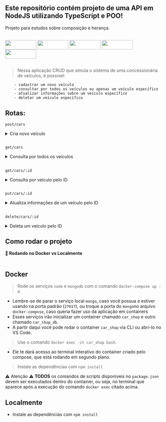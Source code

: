 ## Este repositório contém projeto de uma API em NodeJS utilizando TypeScript e POO!
Projeto para estudos sobre composição e herança.

<div style="display: inline_block"><br>
<img align="center" height="30" width="100" src="https://img.shields.io/badge/Node.js-43853D?style=for-the-badge&logo=node.js&logoColor=white">
<img align="center" height="30" width="100" src="https://img.shields.io/badge/Express.js-404D59?style=for-the-badge">
<img align="center" height="30" width="100" src="https://img.shields.io/badge/TypeScript-007ACC?style=for-the-badge&logo=typescript&logoColor=white">
<img align="center" height="30" width="100" src="https://img.shields.io/badge/MongoDB-4EA94B?style=for-the-badge&logo=mongodb&logoColor=white">
<img align="center" height="30" width="100" src="https://img.shields.io/badge/Docker-2CA5E0?style=for-the-badge&logo=docker&logoColor=white">
</div>

##

> Nessa aplicação CRUD que simula o sistema de uma concessionária de veículos, é possível:<br>

        - cadastrar um novo veículo
        - consultar por todos os veículos ou apenas um veículo específico
        - atualizar informações sobre um veículo específico
        - deletar um veículo específico

## Rotas:<br>

`post/cars`
<details>
  <summary>Cria novo veículo</summary>
    <br>
corpo da requisição deve conter JSON com seguinte formato:

```
    {
       model: "Nome do modelo do veículo",
       year: "Ano de fabricação",
       color: "cord",
       buyValue: "valor de venda",
       seatsQty: quantidade de assentos(não pode ser menor que 2),
       doorsQty: quantidade de portas(não pode ser menor que 2)
     }
```
>Em caso de sucesso
retorna os dados inseridos junto do id da inserção e ``HTTP status code 200``.<br>
</details>

##

`get/cars`
<details>
  <summary>Consulta por todos os veículos</summary>
  <br>
  retorna array de veículos
  
```
    [
     {
       model: "Nome do modelo do veículo",
       year: "Ano de fabricação",
       color: "cord",
       buyValue: "valor de venda",
       seatsQty: quantidade de assentos,
       doorsQty: quantidade de portas
     },
     {
       model: "Nome do modelo do veículo",
       year: "Ano de fabricação",
       color: "cord",
       buyValue: "valor de venda",
       seatsQty: quantidade de assentos,
       doorsQty: quantidade de portas
     }
    ]
```
>Em caso de sucesso
retorna ``HTTP status code 200``.<br>
</details>

##

`get/cars/:id`
<details>
  <summary>Consulta por veículo pelo ID</summary>
  <br>
  retorna informações do veículo
  
```
    [
     {
       model: "Nome do modelo do veículo",
       year: "Ano de fabricação",
       color: "cord",
       buyValue: "valor de venda",
       seatsQty: quantidade de assentos,
       doorsQty: quantidade de portas
     }
    ]
```
>Em caso de com sucesso
retorna ``HTTP status code 200``.<br>
>Em caso de não houver veículo com o Id informado
retorna ``HTTP status code 404``.<br>
</details>

##

`put/cars/:id`
<details>
  <summary>Atualiza informações de um veículo pelo ID</summary>
  <br>
  o corpo da requisição deve conter um objeto JSON com a informação válida a ser atualizada
  
```
     {
       campo_a_ser_atualizado: "valor"
     }
```
>Se atualizado com sucesso
retorna ``HTTP status code 200``.<br>
>Em caso de não houver veículo com o Id informado
retorna ``HTTP status code 404``.<br>
>Em caso de erro
retorna ``HTTP status code 400``.
</details>

##

`delete/cars/:id`
<details>
  <summary>Deleta um veículo pelo ID</summary>
  <br>
  Um Id válido deve ser passado por parametro na URL

>Se deletado com sucesso
retorna ``HTTP status code 204``.<br>
>Em caso de erro
retorna ``HTTP status code 404``.
</details>

##

## Como rodar o projeto

  <summary>
    <strong>🐳 Rodando no Docker vs Localmente</strong>
  </summary><br>

  ## Docker

  > Rode os serviços `node` e `mongodb` com o comando `docker-compose up -d`.
  - Lembre-se de parar o serviço local `mongo`, caso você possua e estiver usando na porta padrão (`27017`), ou troque a porta do `mongo`no arquivo `docker-compose`, caso queria fazer uso da aplicação em containers
  - Esses serviços irão inicializar um container chamado `car_shop` e outro chamado `car_shop_db`.
  - A partir daqui você pode rodar o container `car_shop` via CLI ou abri-lo no VS Code.

  > Use o comando `docker exec -it car_shop bash`.
  - Ele te dará acesso ao terminal interativo do container criado pelo compose, que está rodando em segundo plano.

  > Instale as dependências com `npm install`
  > 
  
  ⚠ Atenção ⚠ **TODOS** os comandos de scripts disponíveis no `package.json` devem ser executados dentro do container, ou seja, no terminal que aparece após a execução do comando `docker exec` citado acima. 



  ## Localmente

  - Instale as dependências com `npm install`
 
  
